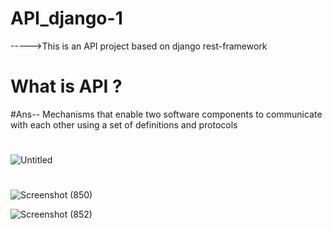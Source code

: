 # API_django-1
----->This is an API project based on django rest-framework

# What is API ?
#Ans-- Mechanisms that enable two software components to communicate with each other using a set of definitions and protocols
#
![Untitled](https://github.com/waquar-az/API_django-1/assets/106869966/32c58b8b-5f8c-4468-833a-3b6edc67d557)




#
![Screenshot (850)](https://github.com/waquar-az/API_django-1/assets/106869966/8586e3d1-6269-4941-a4ec-a0dc87003976)

![Screenshot (852)](https://github.com/waquar-az/API_django-1/assets/106869966/70978f70-4268-4d87-b6cc-af35c267e27a)
